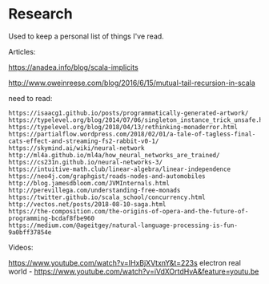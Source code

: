 # Research
Used to keep a personal list of things I've read.

Articles:

  https://anadea.info/blog/scala-implicits
  
  http://www.oweinreese.com/blog/2016/6/15/mutual-tail-recursion-in-scala

  need to read: 
  
    https://isaacg1.github.io/posts/programmatically-generated-artwork/
    https://typelevel.org/blog/2014/07/06/singleton_instance_trick_unsafe.html
    https://typelevel.org/blog/2018/04/13/rethinking-monaderror.html
    https://partialflow.wordpress.com/2018/02/01/a-tale-of-tagless-final-cats-effect-and-streaming-fs2-rabbit-v0-1/
    https://skymind.ai/wiki/neural-network
    http://ml4a.github.io/ml4a/how_neural_networks_are_trained/
    https://cs231n.github.io/neural-networks-3/
    https://intuitive-math.club/linear-algebra/linear-independence
    https://neo4j.com/graphgist/roads-nodes-and-automobiles
    http://blog.jamesdbloom.com/JVMInternals.html
    http://perevillega.com/understanding-free-monads
    https://twitter.github.io/scala_school/concurrency.html
    http://vectos.net/posts/2018-08-10-saga.html
    https://the-composition.com/the-origins-of-opera-and-the-future-of-programming-bcdaf8fbe960
    https://medium.com/@ageitgey/natural-language-processing-is-fun-9a0bff37854e
  
Videos:

  https://www.youtube.com/watch?v=IHxBjXVtxnY&t=223s
  electron real world - https://www.youtube.com/watch?v=iVdXOrtdHvA&feature=youtu.be
